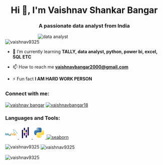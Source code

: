 
<h1 align="center">Hi 👋, I'm Vaishnav Shankar Bangar</h1>
<h3 align="center">A passionate data analyst from India</h3>
<img align="right" alt="data analyst" width="400" src="https://camo.githubusercontent.com/c1dcb74cc1c1835b1d716f5051499a2814c683c806b15f04b0eba492863703e9/68747470733a2f2f63646e2e6472696262626c652e636f6d2f75736572732f3733303730332f73637265656e73686f74732f363538313234332f6176656e746f2e676966">

<p align="left"> <img src="https://komarev.com/ghpvc/?username=vaishnav9325&label=Profile%20views&color=0e75b6&style=flat" alt="vaishnav9325" /> </p>

- 🌱 I’m currently learning **TALLY, data analyst, python, power bi, excel, SQL ETC**

- 📫 How to reach me **vaishnavbangar2000@gmail.com**

- ⚡ Fun fact **I AM HARD WORK PERSON**

<h3 align="left">Connect with me:</h3>
<p align="left">
<a href="https://linkedin.com/in/vaishnav bangar" target="blank"><img align="center" src="https://raw.githubusercontent.com/rahuldkjain/github-profile-readme-generator/master/src/images/icons/Social/linked-in-alt.svg" alt="vaishnav bangar" height="30" width="40" /></a>
<a href="https://instagram.com/vaishnavbangar18" target="blank"><img align="center" src="https://raw.githubusercontent.com/rahuldkjain/github-profile-readme-generator/master/src/images/icons/Social/instagram.svg" alt="vaishnavbangar18" height="30" width="40" /></a>
</p>

<h3 align="left">Languages and Tools:</h3>
<p align="left"> <a href="https://www.mysql.com/" target="_blank" rel="noreferrer"> <img src="https://raw.githubusercontent.com/devicons/devicon/master/icons/mysql/mysql-original-wordmark.svg" alt="mysql" width="40" height="40"/> </a> <a href="https://pandas.pydata.org/" target="_blank" rel="noreferrer"> <img src="https://raw.githubusercontent.com/devicons/devicon/2ae2a900d2f041da66e950e4d48052658d850630/icons/pandas/pandas-original.svg" alt="pandas" width="40" height="40"/> </a> <a href="https://www.python.org" target="_blank" rel="noreferrer"> <img src="https://raw.githubusercontent.com/devicons/devicon/master/icons/python/python-original.svg" alt="python" width="40" height="40"/> </a> <a href="https://seaborn.pydata.org/" target="_blank" rel="noreferrer"> <img src="https://seaborn.pydata.org/_images/logo-mark-lightbg.svg" alt="seaborn" width="40" height="40"/> </a> </p>

<p><img align="left" src="https://github-readme-stats.vercel.app/api/top-langs?username=vaishnav9325&show_icons=true&locale=en&layout=compact" alt="vaishnav9325" /></p>

<p>&nbsp;<img align="center" src="https://github-readme-stats.vercel.app/api?username=vaishnav9325&show_icons=true&locale=en" alt="vaishnav9325" /></p>

<p><img align="center" src="https://github-readme-streak-stats.herokuapp.com/?user=vaishnav9325&" alt="vaishnav9325" /></p>

